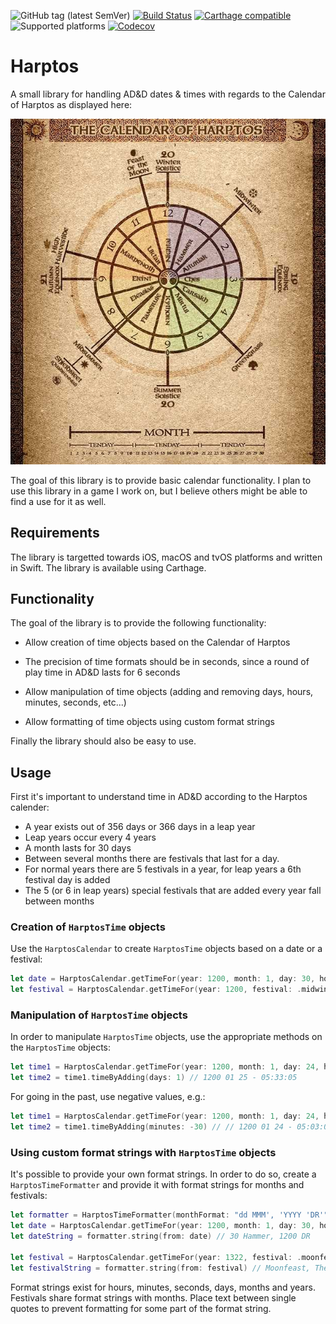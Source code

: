 ![GitHub tag (latest SemVer)](https://img.shields.io/github/tag/wolf81/Harptos.svg) [![Build Status](https://travis-ci.org/wolf81/Harptos.svg?branch=master)](https://travis-ci.org/wolf81/Harptos) [![Carthage compatible](https://img.shields.io/badge/Carthage-compatible-4BC51D.svg?style=flat)](https://github.com/Carthage/Carthage) ![Supported platforms](https://img.shields.io/static/v1.svg?label=platform&message=macOS%20|%20tvOS%20|%20iOS&color=lightgrey) [![Codecov](https://img.shields.io/codecov/c/github/wolf81/Harptos.svg)](https://codecov.io/gh/wolf81/Harptos)

# Harptos

A small library for handling AD&D dates & times with regards to the Calendar of Harptos as displayed here:

![](https://raw.githubusercontent.com/wolf81/Harptos/master/calendar-of-harptos.jpg)

The goal of this library is to provide basic calendar functionality. I plan to use this library in a game I work on, but I believe others might be able to find a use for it as well.


## Requirements

The library is targetted towards iOS, macOS and tvOS platforms and written in Swift. The library is available using Carthage.


## Functionality

The goal of the library is to provide the following functionality:

- Allow creation of time objects based on the Calendar of Harptos

- The precision of time formats should be in seconds, since a round of play time in AD&D lasts for 6 seconds

- Allow manipulation of time objects (adding and removing days, hours, minutes, seconds, etc...)

- Allow formatting of time objects using custom format strings

Finally the library should also be easy to use.


## Usage

First it's important to understand time in AD&D according to the Harptos calender:

- A year exists out of 356 days or 366 days in a leap year
- Leap years occur every 4 years
- A month lasts for 30 days
- Between several months there are festivals that last for a day. 
- For normal years there are 5 festivals in a year, for leap years a 6th festival day is added
- The 5 (or 6 in leap years) special festivals that are added every year fall between months

### Creation of `HarptosTime` objects

Use the `HarptosCalendar` to create `HarptosTime` objects based on a date or a festival:

```swift
let date = HarptosCalendar.getTimeFor(year: 1200, month: 1, day: 30, hour: 1, minute: 5, second: 2)
let festival = HarptosCalendar.getTimeFor(year: 1200, festival: .midwinter) 
```

### Manipulation of `HarptosTime` objects

In order to manipulate `HarptosTime` objects, use the appropriate methods on the `HarptosTime` objects:

```swift
let time1 = HarptosCalendar.getTimeFor(year: 1200, month: 1, day: 24, hour: 5, minute: 33, second: 5) // 1200 01 24 - 05:33:05
let time2 = time1.timeByAdding(days: 1) // 1200 01 25 - 05:33:05
```

For going in the past, use negative values, e.g.:

```swift
let time1 = HarptosCalendar.getTimeFor(year: 1200, month: 1, day: 24, hour: 5, minute: 33, second: 5) // 1200 01 24 - 05:33:05
let time2 = time1.timeByAdding(minutes: -30) // // 1200 01 24 - 05:03:05
```

### Using custom format strings with `HarptosTime` objects

It's possible to provide your own format strings. In order to do so, create a `HarptosTimeFormatter` and provide it with format strings for months and festivals:

```swift
let formatter = HarptosTimeFormatter(monthFormat: "dd MMM', 'YYYY 'DR'", festivalFormat: "M', 'Y")
let date = HarptosCalendar.getTimeFor(year: 1200, month: 1, day: 30, hour: 1, minute: 5, second: 2)
let dateString = formatter.string(from: date) // 30 Hammer, 1200 DR

let festival = HarptosCalendar.getTimeFor(year: 1322, festival: .moonfeast)
let festivalString = formatter.string(from: festival) // Moonfeast, The Year of Lurking Death
```

Format strings exist for hours, minutes, seconds, days, months and years. Festivals share format strings with months. Place text between single quotes to prevent formatting for some part of the format string.


